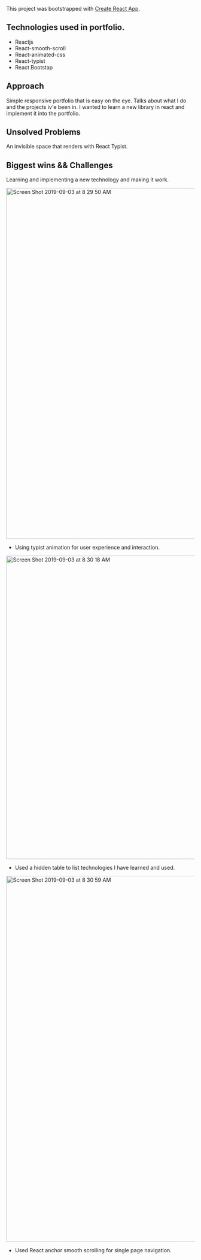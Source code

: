 This project was bootstrapped with [Create React App](https://github.com/facebook/create-react-app).


## Technologies used in portfolio.
- Reactjs
- React-smooth-scroll
- React-animated-css
- React-typist
- React Bootstap


## Approach
Simple responsive portfolio that is easy on the eye. Talks about what I do and the projects iv'e been in. I wanted to learn a new library in react and implement it into the portfolio.


## Unsolved Problems
An invisible space that renders with React Typist.

## Biggest wins && Challenges
Learning and implementing a new technology and making it work.

<img width="938" alt="Screen Shot 2019-09-03 at 8 29 50 AM" src="https://user-images.githubusercontent.com/50395443/64187419-709d9c80-ce25-11e9-995c-1056b5edae6c.png">

- Using typist animation for user experience and interaction.


<img width="811" alt="Screen Shot 2019-09-03 at 8 30 18 AM" src="https://user-images.githubusercontent.com/50395443/64187553-aa6ea300-ce25-11e9-95f8-89b7250e8c6f.png">

- Used a hidden table to list technologies I have learned and used.


<img width="978" alt="Screen Shot 2019-09-03 at 8 30 59 AM" src="https://user-images.githubusercontent.com/50395443/64187576-b9edec00-ce25-11e9-8cb5-8d7cbd65c2b7.png">

- Used React anchor smooth scrolling for single page navigation.
